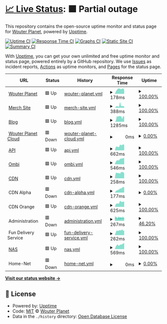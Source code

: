 # [📈 Live Status](https://demo.upptime.js.org): <!--live status--> **🟧 Partial outage**

This repository contains the open-source uptime monitor and status page for [Wouter Planet](www.wouterplanet.com), powered by [Upptime](https://github.com/upptime/upptime).

[![Uptime CI](https://github.com/wouterplanet/monitoring/workflows/Uptime%20CI/badge.svg)](https://github.com/wouterplanet/monitoring/actions?query=workflow%3A%22Uptime+CI%22)
[![Response Time CI](https://github.com/wouterplanet/monitoring/workflows/Response%20Time%20CI/badge.svg)](https://github.com/wouterplanet/monitoring/actions?query=workflow%3A%22Response+Time+CI%22)
[![Graphs CI](https://github.com/wouterplanet/monitoring/workflows/Graphs%20CI/badge.svg)](https://github.com/wouterplanet/monitoring/actions?query=workflow%3A%22Graphs+CI%22)
[![Static Site CI](https://github.com/wouterplanet/monitoring/workflows/Static%20Site%20CI/badge.svg)](https://github.com/wouterplanet/monitoring/actions?query=workflow%3A%22Static+Site+CI%22)
[![Summary CI](https://github.com/wouterplanet/monitoring/workflows/Summary%20CI/badge.svg)](https://github.com/wouterplanet/monitoring/actions?query=workflow%3A%22Summary+CI%22)

With [Upptime](https://upptime.js.org), you can get your own unlimited and free uptime monitor and status page, powered entirely by a GitHub repository. We use [Issues](https://github.com/wouterplanet/monitoring/issues) as incident reports, [Actions](https://github.com/wouterplanet/monitoring/actions) as uptime monitors, and [Pages](https://demo.upptime.js.org) for the status page.

<!--start: status pages-->
<!-- This summary is generated by Upptime (https://github.com/upptime/upptime) -->
<!-- Do not edit this manually, your changes will be overwritten -->
<!-- prettier-ignore -->
| URL | Status | History | Response Time | Uptime |
| --- | ------ | ------- | ------------- | ------ |
| <img alt="" src="https://icons.duckduckgo.com/ip3/www.wouterplanet.com.ico" height="13"> [Wouter Planet](https://www.wouterplanet.com) | 🟩 Up | [wouter-planet.yml](https://github.com/wouterplanet/monitoring/commits/HEAD/history/wouter-planet.yml) | <details><summary><img alt="Response time graph" src="./graphs/wouter-planet/response-time-week.png" height="20"> 178ms</summary><br><a href="https://wouterplanet.github.io/monitoring/history/wouter-planet"><img alt="Response time 135" src="https://img.shields.io/endpoint?url=https%3A%2F%2Fraw.githubusercontent.com%2Fwouterplanet%2Fmonitoring%2FHEAD%2Fapi%2Fwouter-planet%2Fresponse-time.json"></a><br><a href="https://wouterplanet.github.io/monitoring/history/wouter-planet"><img alt="24-hour response time 151" src="https://img.shields.io/endpoint?url=https%3A%2F%2Fraw.githubusercontent.com%2Fwouterplanet%2Fmonitoring%2FHEAD%2Fapi%2Fwouter-planet%2Fresponse-time-day.json"></a><br><a href="https://wouterplanet.github.io/monitoring/history/wouter-planet"><img alt="7-day response time 178" src="https://img.shields.io/endpoint?url=https%3A%2F%2Fraw.githubusercontent.com%2Fwouterplanet%2Fmonitoring%2FHEAD%2Fapi%2Fwouter-planet%2Fresponse-time-week.json"></a><br><a href="https://wouterplanet.github.io/monitoring/history/wouter-planet"><img alt="30-day response time 152" src="https://img.shields.io/endpoint?url=https%3A%2F%2Fraw.githubusercontent.com%2Fwouterplanet%2Fmonitoring%2FHEAD%2Fapi%2Fwouter-planet%2Fresponse-time-month.json"></a><br><a href="https://wouterplanet.github.io/monitoring/history/wouter-planet"><img alt="1-year response time 133" src="https://img.shields.io/endpoint?url=https%3A%2F%2Fraw.githubusercontent.com%2Fwouterplanet%2Fmonitoring%2FHEAD%2Fapi%2Fwouter-planet%2Fresponse-time-year.json"></a></details> | <details><summary><a href="https://wouterplanet.github.io/monitoring/history/wouter-planet">100.00%</a></summary><a href="https://wouterplanet.github.io/monitoring/history/wouter-planet"><img alt="All-time uptime 99.33%" src="https://img.shields.io/endpoint?url=https%3A%2F%2Fraw.githubusercontent.com%2Fwouterplanet%2Fmonitoring%2FHEAD%2Fapi%2Fwouter-planet%2Fuptime.json"></a><br><a href="https://wouterplanet.github.io/monitoring/history/wouter-planet"><img alt="24-hour uptime 100.00%" src="https://img.shields.io/endpoint?url=https%3A%2F%2Fraw.githubusercontent.com%2Fwouterplanet%2Fmonitoring%2FHEAD%2Fapi%2Fwouter-planet%2Fuptime-day.json"></a><br><a href="https://wouterplanet.github.io/monitoring/history/wouter-planet"><img alt="7-day uptime 100.00%" src="https://img.shields.io/endpoint?url=https%3A%2F%2Fraw.githubusercontent.com%2Fwouterplanet%2Fmonitoring%2FHEAD%2Fapi%2Fwouter-planet%2Fuptime-week.json"></a><br><a href="https://wouterplanet.github.io/monitoring/history/wouter-planet"><img alt="30-day uptime 100.00%" src="https://img.shields.io/endpoint?url=https%3A%2F%2Fraw.githubusercontent.com%2Fwouterplanet%2Fmonitoring%2FHEAD%2Fapi%2Fwouter-planet%2Fuptime-month.json"></a><br><a href="https://wouterplanet.github.io/monitoring/history/wouter-planet"><img alt="1-year uptime 98.51%" src="https://img.shields.io/endpoint?url=https%3A%2F%2Fraw.githubusercontent.com%2Fwouterplanet%2Fmonitoring%2FHEAD%2Fapi%2Fwouter-planet%2Fuptime-year.json"></a></details>
| <img alt="" src="https://icons.duckduckgo.com/ip3/merch.wouterplanet.com.ico" height="13"> [Merch Site](https://merch.wouterplanet.com) | 🟩 Up | [merch-site.yml](https://github.com/wouterplanet/monitoring/commits/HEAD/history/merch-site.yml) | <details><summary><img alt="Response time graph" src="./graphs/merch-site/response-time-week.png" height="20"> 388ms</summary><br><a href="https://wouterplanet.github.io/monitoring/history/merch-site"><img alt="Response time 453" src="https://img.shields.io/endpoint?url=https%3A%2F%2Fraw.githubusercontent.com%2Fwouterplanet%2Fmonitoring%2FHEAD%2Fapi%2Fmerch-site%2Fresponse-time.json"></a><br><a href="https://wouterplanet.github.io/monitoring/history/merch-site"><img alt="24-hour response time 312" src="https://img.shields.io/endpoint?url=https%3A%2F%2Fraw.githubusercontent.com%2Fwouterplanet%2Fmonitoring%2FHEAD%2Fapi%2Fmerch-site%2Fresponse-time-day.json"></a><br><a href="https://wouterplanet.github.io/monitoring/history/merch-site"><img alt="7-day response time 388" src="https://img.shields.io/endpoint?url=https%3A%2F%2Fraw.githubusercontent.com%2Fwouterplanet%2Fmonitoring%2FHEAD%2Fapi%2Fmerch-site%2Fresponse-time-week.json"></a><br><a href="https://wouterplanet.github.io/monitoring/history/merch-site"><img alt="30-day response time 370" src="https://img.shields.io/endpoint?url=https%3A%2F%2Fraw.githubusercontent.com%2Fwouterplanet%2Fmonitoring%2FHEAD%2Fapi%2Fmerch-site%2Fresponse-time-month.json"></a><br><a href="https://wouterplanet.github.io/monitoring/history/merch-site"><img alt="1-year response time 395" src="https://img.shields.io/endpoint?url=https%3A%2F%2Fraw.githubusercontent.com%2Fwouterplanet%2Fmonitoring%2FHEAD%2Fapi%2Fmerch-site%2Fresponse-time-year.json"></a></details> | <details><summary><a href="https://wouterplanet.github.io/monitoring/history/merch-site">100.00%</a></summary><a href="https://wouterplanet.github.io/monitoring/history/merch-site"><img alt="All-time uptime 99.29%" src="https://img.shields.io/endpoint?url=https%3A%2F%2Fraw.githubusercontent.com%2Fwouterplanet%2Fmonitoring%2FHEAD%2Fapi%2Fmerch-site%2Fuptime.json"></a><br><a href="https://wouterplanet.github.io/monitoring/history/merch-site"><img alt="24-hour uptime 100.00%" src="https://img.shields.io/endpoint?url=https%3A%2F%2Fraw.githubusercontent.com%2Fwouterplanet%2Fmonitoring%2FHEAD%2Fapi%2Fmerch-site%2Fuptime-day.json"></a><br><a href="https://wouterplanet.github.io/monitoring/history/merch-site"><img alt="7-day uptime 100.00%" src="https://img.shields.io/endpoint?url=https%3A%2F%2Fraw.githubusercontent.com%2Fwouterplanet%2Fmonitoring%2FHEAD%2Fapi%2Fmerch-site%2Fuptime-week.json"></a><br><a href="https://wouterplanet.github.io/monitoring/history/merch-site"><img alt="30-day uptime 99.75%" src="https://img.shields.io/endpoint?url=https%3A%2F%2Fraw.githubusercontent.com%2Fwouterplanet%2Fmonitoring%2FHEAD%2Fapi%2Fmerch-site%2Fuptime-month.json"></a><br><a href="https://wouterplanet.github.io/monitoring/history/merch-site"><img alt="1-year uptime 98.49%" src="https://img.shields.io/endpoint?url=https%3A%2F%2Fraw.githubusercontent.com%2Fwouterplanet%2Fmonitoring%2FHEAD%2Fapi%2Fmerch-site%2Fuptime-year.json"></a></details>
| <img alt="" src="https://icons.duckduckgo.com/ip3/blog.wouterplanet.com.ico" height="13"> [Blog](https://blog.wouterplanet.com) | 🟩 Up | [blog.yml](https://github.com/wouterplanet/monitoring/commits/HEAD/history/blog.yml) | <details><summary><img alt="Response time graph" src="./graphs/blog/response-time-week.png" height="20"> 1285ms</summary><br><a href="https://wouterplanet.github.io/monitoring/history/blog"><img alt="Response time 1505" src="https://img.shields.io/endpoint?url=https%3A%2F%2Fraw.githubusercontent.com%2Fwouterplanet%2Fmonitoring%2FHEAD%2Fapi%2Fblog%2Fresponse-time.json"></a><br><a href="https://wouterplanet.github.io/monitoring/history/blog"><img alt="24-hour response time 1328" src="https://img.shields.io/endpoint?url=https%3A%2F%2Fraw.githubusercontent.com%2Fwouterplanet%2Fmonitoring%2FHEAD%2Fapi%2Fblog%2Fresponse-time-day.json"></a><br><a href="https://wouterplanet.github.io/monitoring/history/blog"><img alt="7-day response time 1285" src="https://img.shields.io/endpoint?url=https%3A%2F%2Fraw.githubusercontent.com%2Fwouterplanet%2Fmonitoring%2FHEAD%2Fapi%2Fblog%2Fresponse-time-week.json"></a><br><a href="https://wouterplanet.github.io/monitoring/history/blog"><img alt="30-day response time 1156" src="https://img.shields.io/endpoint?url=https%3A%2F%2Fraw.githubusercontent.com%2Fwouterplanet%2Fmonitoring%2FHEAD%2Fapi%2Fblog%2Fresponse-time-month.json"></a><br><a href="https://wouterplanet.github.io/monitoring/history/blog"><img alt="1-year response time 1434" src="https://img.shields.io/endpoint?url=https%3A%2F%2Fraw.githubusercontent.com%2Fwouterplanet%2Fmonitoring%2FHEAD%2Fapi%2Fblog%2Fresponse-time-year.json"></a></details> | <details><summary><a href="https://wouterplanet.github.io/monitoring/history/blog">100.00%</a></summary><a href="https://wouterplanet.github.io/monitoring/history/blog"><img alt="All-time uptime 99.29%" src="https://img.shields.io/endpoint?url=https%3A%2F%2Fraw.githubusercontent.com%2Fwouterplanet%2Fmonitoring%2FHEAD%2Fapi%2Fblog%2Fuptime.json"></a><br><a href="https://wouterplanet.github.io/monitoring/history/blog"><img alt="24-hour uptime 100.00%" src="https://img.shields.io/endpoint?url=https%3A%2F%2Fraw.githubusercontent.com%2Fwouterplanet%2Fmonitoring%2FHEAD%2Fapi%2Fblog%2Fuptime-day.json"></a><br><a href="https://wouterplanet.github.io/monitoring/history/blog"><img alt="7-day uptime 100.00%" src="https://img.shields.io/endpoint?url=https%3A%2F%2Fraw.githubusercontent.com%2Fwouterplanet%2Fmonitoring%2FHEAD%2Fapi%2Fblog%2Fuptime-week.json"></a><br><a href="https://wouterplanet.github.io/monitoring/history/blog"><img alt="30-day uptime 99.75%" src="https://img.shields.io/endpoint?url=https%3A%2F%2Fraw.githubusercontent.com%2Fwouterplanet%2Fmonitoring%2FHEAD%2Fapi%2Fblog%2Fuptime-month.json"></a><br><a href="https://wouterplanet.github.io/monitoring/history/blog"><img alt="1-year uptime 98.48%" src="https://img.shields.io/endpoint?url=https%3A%2F%2Fraw.githubusercontent.com%2Fwouterplanet%2Fmonitoring%2FHEAD%2Fapi%2Fblog%2Fuptime-year.json"></a></details>
| <img alt="" src="https://icons.duckduckgo.com/ip3/cloud.wouterplanet.com.ico" height="13"> [Wouter Planet Cloud](https://cloud.wouterplanet.com) | 🟥 Down | [wouter-planet-cloud.yml](https://github.com/wouterplanet/monitoring/commits/HEAD/history/wouter-planet-cloud.yml) | <details><summary><img alt="Response time graph" src="./graphs/wouter-planet-cloud/response-time-week.png" height="20"> 0ms</summary><br><a href="https://wouterplanet.github.io/monitoring/history/wouter-planet-cloud"><img alt="Response time 1356" src="https://img.shields.io/endpoint?url=https%3A%2F%2Fraw.githubusercontent.com%2Fwouterplanet%2Fmonitoring%2FHEAD%2Fapi%2Fwouter-planet-cloud%2Fresponse-time.json"></a><br><a href="https://wouterplanet.github.io/monitoring/history/wouter-planet-cloud"><img alt="24-hour response time 0" src="https://img.shields.io/endpoint?url=https%3A%2F%2Fraw.githubusercontent.com%2Fwouterplanet%2Fmonitoring%2FHEAD%2Fapi%2Fwouter-planet-cloud%2Fresponse-time-day.json"></a><br><a href="https://wouterplanet.github.io/monitoring/history/wouter-planet-cloud"><img alt="7-day response time 0" src="https://img.shields.io/endpoint?url=https%3A%2F%2Fraw.githubusercontent.com%2Fwouterplanet%2Fmonitoring%2FHEAD%2Fapi%2Fwouter-planet-cloud%2Fresponse-time-week.json"></a><br><a href="https://wouterplanet.github.io/monitoring/history/wouter-planet-cloud"><img alt="30-day response time 0" src="https://img.shields.io/endpoint?url=https%3A%2F%2Fraw.githubusercontent.com%2Fwouterplanet%2Fmonitoring%2FHEAD%2Fapi%2Fwouter-planet-cloud%2Fresponse-time-month.json"></a><br><a href="https://wouterplanet.github.io/monitoring/history/wouter-planet-cloud"><img alt="1-year response time 971" src="https://img.shields.io/endpoint?url=https%3A%2F%2Fraw.githubusercontent.com%2Fwouterplanet%2Fmonitoring%2FHEAD%2Fapi%2Fwouter-planet-cloud%2Fresponse-time-year.json"></a></details> | <details><summary><a href="https://wouterplanet.github.io/monitoring/history/wouter-planet-cloud">0.00%</a></summary><a href="https://wouterplanet.github.io/monitoring/history/wouter-planet-cloud"><img alt="All-time uptime 43.64%" src="https://img.shields.io/endpoint?url=https%3A%2F%2Fraw.githubusercontent.com%2Fwouterplanet%2Fmonitoring%2FHEAD%2Fapi%2Fwouter-planet-cloud%2Fuptime.json"></a><br><a href="https://wouterplanet.github.io/monitoring/history/wouter-planet-cloud"><img alt="24-hour uptime 0.00%" src="https://img.shields.io/endpoint?url=https%3A%2F%2Fraw.githubusercontent.com%2Fwouterplanet%2Fmonitoring%2FHEAD%2Fapi%2Fwouter-planet-cloud%2Fuptime-day.json"></a><br><a href="https://wouterplanet.github.io/monitoring/history/wouter-planet-cloud"><img alt="7-day uptime 0.00%" src="https://img.shields.io/endpoint?url=https%3A%2F%2Fraw.githubusercontent.com%2Fwouterplanet%2Fmonitoring%2FHEAD%2Fapi%2Fwouter-planet-cloud%2Fuptime-week.json"></a><br><a href="https://wouterplanet.github.io/monitoring/history/wouter-planet-cloud"><img alt="30-day uptime 1.38%" src="https://img.shields.io/endpoint?url=https%3A%2F%2Fraw.githubusercontent.com%2Fwouterplanet%2Fmonitoring%2FHEAD%2Fapi%2Fwouter-planet-cloud%2Fuptime-month.json"></a><br><a href="https://wouterplanet.github.io/monitoring/history/wouter-planet-cloud"><img alt="1-year uptime 0.00%" src="https://img.shields.io/endpoint?url=https%3A%2F%2Fraw.githubusercontent.com%2Fwouterplanet%2Fmonitoring%2FHEAD%2Fapi%2Fwouter-planet-cloud%2Fuptime-year.json"></a></details>
| <img alt="" src="https://icons.duckduckgo.com/ip3/api.wouterplanet.com.ico" height="13"> [API](https://api.wouterplanet.com/ping) | 🟩 Up | [api.yml](https://github.com/wouterplanet/monitoring/commits/HEAD/history/api.yml) | <details><summary><img alt="Response time graph" src="./graphs/api/response-time-week.png" height="20"> 662ms</summary><br><a href="https://wouterplanet.github.io/monitoring/history/api"><img alt="Response time 648" src="https://img.shields.io/endpoint?url=https%3A%2F%2Fraw.githubusercontent.com%2Fwouterplanet%2Fmonitoring%2FHEAD%2Fapi%2Fapi%2Fresponse-time.json"></a><br><a href="https://wouterplanet.github.io/monitoring/history/api"><img alt="24-hour response time 796" src="https://img.shields.io/endpoint?url=https%3A%2F%2Fraw.githubusercontent.com%2Fwouterplanet%2Fmonitoring%2FHEAD%2Fapi%2Fapi%2Fresponse-time-day.json"></a><br><a href="https://wouterplanet.github.io/monitoring/history/api"><img alt="7-day response time 662" src="https://img.shields.io/endpoint?url=https%3A%2F%2Fraw.githubusercontent.com%2Fwouterplanet%2Fmonitoring%2FHEAD%2Fapi%2Fapi%2Fresponse-time-week.json"></a><br><a href="https://wouterplanet.github.io/monitoring/history/api"><img alt="30-day response time 612" src="https://img.shields.io/endpoint?url=https%3A%2F%2Fraw.githubusercontent.com%2Fwouterplanet%2Fmonitoring%2FHEAD%2Fapi%2Fapi%2Fresponse-time-month.json"></a><br><a href="https://wouterplanet.github.io/monitoring/history/api"><img alt="1-year response time 592" src="https://img.shields.io/endpoint?url=https%3A%2F%2Fraw.githubusercontent.com%2Fwouterplanet%2Fmonitoring%2FHEAD%2Fapi%2Fapi%2Fresponse-time-year.json"></a></details> | <details><summary><a href="https://wouterplanet.github.io/monitoring/history/api">100.00%</a></summary><a href="https://wouterplanet.github.io/monitoring/history/api"><img alt="All-time uptime 98.31%" src="https://img.shields.io/endpoint?url=https%3A%2F%2Fraw.githubusercontent.com%2Fwouterplanet%2Fmonitoring%2FHEAD%2Fapi%2Fapi%2Fuptime.json"></a><br><a href="https://wouterplanet.github.io/monitoring/history/api"><img alt="24-hour uptime 100.00%" src="https://img.shields.io/endpoint?url=https%3A%2F%2Fraw.githubusercontent.com%2Fwouterplanet%2Fmonitoring%2FHEAD%2Fapi%2Fapi%2Fuptime-day.json"></a><br><a href="https://wouterplanet.github.io/monitoring/history/api"><img alt="7-day uptime 100.00%" src="https://img.shields.io/endpoint?url=https%3A%2F%2Fraw.githubusercontent.com%2Fwouterplanet%2Fmonitoring%2FHEAD%2Fapi%2Fapi%2Fuptime-week.json"></a><br><a href="https://wouterplanet.github.io/monitoring/history/api"><img alt="30-day uptime 100.00%" src="https://img.shields.io/endpoint?url=https%3A%2F%2Fraw.githubusercontent.com%2Fwouterplanet%2Fmonitoring%2FHEAD%2Fapi%2Fapi%2Fuptime-month.json"></a><br><a href="https://wouterplanet.github.io/monitoring/history/api"><img alt="1-year uptime 98.51%" src="https://img.shields.io/endpoint?url=https%3A%2F%2Fraw.githubusercontent.com%2Fwouterplanet%2Fmonitoring%2FHEAD%2Fapi%2Fapi%2Fuptime-year.json"></a></details>
| <img alt="" src="https://icons.duckduckgo.com/ip3/ombi.wouterplanet.com.ico" height="13"> [Ombi](https://ombi.wouterplanet.com) | 🟩 Up | [ombi.yml](https://github.com/wouterplanet/monitoring/commits/HEAD/history/ombi.yml) | <details><summary><img alt="Response time graph" src="./graphs/ombi/response-time-week.png" height="20"> 546ms</summary><br><a href="https://wouterplanet.github.io/monitoring/history/ombi"><img alt="Response time 609" src="https://img.shields.io/endpoint?url=https%3A%2F%2Fraw.githubusercontent.com%2Fwouterplanet%2Fmonitoring%2FHEAD%2Fapi%2Fombi%2Fresponse-time.json"></a><br><a href="https://wouterplanet.github.io/monitoring/history/ombi"><img alt="24-hour response time 690" src="https://img.shields.io/endpoint?url=https%3A%2F%2Fraw.githubusercontent.com%2Fwouterplanet%2Fmonitoring%2FHEAD%2Fapi%2Fombi%2Fresponse-time-day.json"></a><br><a href="https://wouterplanet.github.io/monitoring/history/ombi"><img alt="7-day response time 546" src="https://img.shields.io/endpoint?url=https%3A%2F%2Fraw.githubusercontent.com%2Fwouterplanet%2Fmonitoring%2FHEAD%2Fapi%2Fombi%2Fresponse-time-week.json"></a><br><a href="https://wouterplanet.github.io/monitoring/history/ombi"><img alt="30-day response time 486" src="https://img.shields.io/endpoint?url=https%3A%2F%2Fraw.githubusercontent.com%2Fwouterplanet%2Fmonitoring%2FHEAD%2Fapi%2Fombi%2Fresponse-time-month.json"></a><br><a href="https://wouterplanet.github.io/monitoring/history/ombi"><img alt="1-year response time 543" src="https://img.shields.io/endpoint?url=https%3A%2F%2Fraw.githubusercontent.com%2Fwouterplanet%2Fmonitoring%2FHEAD%2Fapi%2Fombi%2Fresponse-time-year.json"></a></details> | <details><summary><a href="https://wouterplanet.github.io/monitoring/history/ombi">100.00%</a></summary><a href="https://wouterplanet.github.io/monitoring/history/ombi"><img alt="All-time uptime 94.75%" src="https://img.shields.io/endpoint?url=https%3A%2F%2Fraw.githubusercontent.com%2Fwouterplanet%2Fmonitoring%2FHEAD%2Fapi%2Fombi%2Fuptime.json"></a><br><a href="https://wouterplanet.github.io/monitoring/history/ombi"><img alt="24-hour uptime 100.00%" src="https://img.shields.io/endpoint?url=https%3A%2F%2Fraw.githubusercontent.com%2Fwouterplanet%2Fmonitoring%2FHEAD%2Fapi%2Fombi%2Fuptime-day.json"></a><br><a href="https://wouterplanet.github.io/monitoring/history/ombi"><img alt="7-day uptime 100.00%" src="https://img.shields.io/endpoint?url=https%3A%2F%2Fraw.githubusercontent.com%2Fwouterplanet%2Fmonitoring%2FHEAD%2Fapi%2Fombi%2Fuptime-week.json"></a><br><a href="https://wouterplanet.github.io/monitoring/history/ombi"><img alt="30-day uptime 100.00%" src="https://img.shields.io/endpoint?url=https%3A%2F%2Fraw.githubusercontent.com%2Fwouterplanet%2Fmonitoring%2FHEAD%2Fapi%2Fombi%2Fuptime-month.json"></a><br><a href="https://wouterplanet.github.io/monitoring/history/ombi"><img alt="1-year uptime 96.60%" src="https://img.shields.io/endpoint?url=https%3A%2F%2Fraw.githubusercontent.com%2Fwouterplanet%2Fmonitoring%2FHEAD%2Fapi%2Fombi%2Fuptime-year.json"></a></details>
| <img alt="" src="https://icons.duckduckgo.com/ip3/cdn.wouterplanet.com.ico" height="13"> [CDN](https://cdn.wouterplanet.com) | 🟩 Up | [cdn.yml](https://github.com/wouterplanet/monitoring/commits/HEAD/history/cdn.yml) | <details><summary><img alt="Response time graph" src="./graphs/cdn/response-time-week.png" height="20"> 258ms</summary><br><a href="https://wouterplanet.github.io/monitoring/history/cdn"><img alt="Response time 265" src="https://img.shields.io/endpoint?url=https%3A%2F%2Fraw.githubusercontent.com%2Fwouterplanet%2Fmonitoring%2FHEAD%2Fapi%2Fcdn%2Fresponse-time.json"></a><br><a href="https://wouterplanet.github.io/monitoring/history/cdn"><img alt="24-hour response time 215" src="https://img.shields.io/endpoint?url=https%3A%2F%2Fraw.githubusercontent.com%2Fwouterplanet%2Fmonitoring%2FHEAD%2Fapi%2Fcdn%2Fresponse-time-day.json"></a><br><a href="https://wouterplanet.github.io/monitoring/history/cdn"><img alt="7-day response time 258" src="https://img.shields.io/endpoint?url=https%3A%2F%2Fraw.githubusercontent.com%2Fwouterplanet%2Fmonitoring%2FHEAD%2Fapi%2Fcdn%2Fresponse-time-week.json"></a><br><a href="https://wouterplanet.github.io/monitoring/history/cdn"><img alt="30-day response time 258" src="https://img.shields.io/endpoint?url=https%3A%2F%2Fraw.githubusercontent.com%2Fwouterplanet%2Fmonitoring%2FHEAD%2Fapi%2Fcdn%2Fresponse-time-month.json"></a><br><a href="https://wouterplanet.github.io/monitoring/history/cdn"><img alt="1-year response time 239" src="https://img.shields.io/endpoint?url=https%3A%2F%2Fraw.githubusercontent.com%2Fwouterplanet%2Fmonitoring%2FHEAD%2Fapi%2Fcdn%2Fresponse-time-year.json"></a></details> | <details><summary><a href="https://wouterplanet.github.io/monitoring/history/cdn">100.00%</a></summary><a href="https://wouterplanet.github.io/monitoring/history/cdn"><img alt="All-time uptime 99.29%" src="https://img.shields.io/endpoint?url=https%3A%2F%2Fraw.githubusercontent.com%2Fwouterplanet%2Fmonitoring%2FHEAD%2Fapi%2Fcdn%2Fuptime.json"></a><br><a href="https://wouterplanet.github.io/monitoring/history/cdn"><img alt="24-hour uptime 100.00%" src="https://img.shields.io/endpoint?url=https%3A%2F%2Fraw.githubusercontent.com%2Fwouterplanet%2Fmonitoring%2FHEAD%2Fapi%2Fcdn%2Fuptime-day.json"></a><br><a href="https://wouterplanet.github.io/monitoring/history/cdn"><img alt="7-day uptime 100.00%" src="https://img.shields.io/endpoint?url=https%3A%2F%2Fraw.githubusercontent.com%2Fwouterplanet%2Fmonitoring%2FHEAD%2Fapi%2Fcdn%2Fuptime-week.json"></a><br><a href="https://wouterplanet.github.io/monitoring/history/cdn"><img alt="30-day uptime 99.75%" src="https://img.shields.io/endpoint?url=https%3A%2F%2Fraw.githubusercontent.com%2Fwouterplanet%2Fmonitoring%2FHEAD%2Fapi%2Fcdn%2Fuptime-month.json"></a><br><a href="https://wouterplanet.github.io/monitoring/history/cdn"><img alt="1-year uptime 98.49%" src="https://img.shields.io/endpoint?url=https%3A%2F%2Fraw.githubusercontent.com%2Fwouterplanet%2Fmonitoring%2FHEAD%2Fapi%2Fcdn%2Fuptime-year.json"></a></details>
| <img alt="" src="https://i.imgur.com/DCvRMIp.png" height="13"> CDN Alpha | 🟥 Down | [cdn-alpha.yml](https://github.com/wouterplanet/monitoring/commits/HEAD/history/cdn-alpha.yml) | <details><summary><img alt="Response time graph" src="./graphs/cdn-alpha/response-time-week.png" height="20"> 177ms</summary><br><a href="https://wouterplanet.github.io/monitoring/history/cdn-alpha"><img alt="Response time 127" src="https://img.shields.io/endpoint?url=https%3A%2F%2Fraw.githubusercontent.com%2Fwouterplanet%2Fmonitoring%2FHEAD%2Fapi%2Fcdn-alpha%2Fresponse-time.json"></a><br><a href="https://wouterplanet.github.io/monitoring/history/cdn-alpha"><img alt="24-hour response time 253" src="https://img.shields.io/endpoint?url=https%3A%2F%2Fraw.githubusercontent.com%2Fwouterplanet%2Fmonitoring%2FHEAD%2Fapi%2Fcdn-alpha%2Fresponse-time-day.json"></a><br><a href="https://wouterplanet.github.io/monitoring/history/cdn-alpha"><img alt="7-day response time 177" src="https://img.shields.io/endpoint?url=https%3A%2F%2Fraw.githubusercontent.com%2Fwouterplanet%2Fmonitoring%2FHEAD%2Fapi%2Fcdn-alpha%2Fresponse-time-week.json"></a><br><a href="https://wouterplanet.github.io/monitoring/history/cdn-alpha"><img alt="30-day response time 143" src="https://img.shields.io/endpoint?url=https%3A%2F%2Fraw.githubusercontent.com%2Fwouterplanet%2Fmonitoring%2FHEAD%2Fapi%2Fcdn-alpha%2Fresponse-time-month.json"></a><br><a href="https://wouterplanet.github.io/monitoring/history/cdn-alpha"><img alt="1-year response time 131" src="https://img.shields.io/endpoint?url=https%3A%2F%2Fraw.githubusercontent.com%2Fwouterplanet%2Fmonitoring%2FHEAD%2Fapi%2Fcdn-alpha%2Fresponse-time-year.json"></a></details> | <details><summary><a href="https://wouterplanet.github.io/monitoring/history/cdn-alpha">0.00%</a></summary><a href="https://wouterplanet.github.io/monitoring/history/cdn-alpha"><img alt="All-time uptime 79.73%" src="https://img.shields.io/endpoint?url=https%3A%2F%2Fraw.githubusercontent.com%2Fwouterplanet%2Fmonitoring%2FHEAD%2Fapi%2Fcdn-alpha%2Fuptime.json"></a><br><a href="https://wouterplanet.github.io/monitoring/history/cdn-alpha"><img alt="24-hour uptime 0.00%" src="https://img.shields.io/endpoint?url=https%3A%2F%2Fraw.githubusercontent.com%2Fwouterplanet%2Fmonitoring%2FHEAD%2Fapi%2Fcdn-alpha%2Fuptime-day.json"></a><br><a href="https://wouterplanet.github.io/monitoring/history/cdn-alpha"><img alt="7-day uptime 0.00%" src="https://img.shields.io/endpoint?url=https%3A%2F%2Fraw.githubusercontent.com%2Fwouterplanet%2Fmonitoring%2FHEAD%2Fapi%2Fcdn-alpha%2Fuptime-week.json"></a><br><a href="https://wouterplanet.github.io/monitoring/history/cdn-alpha"><img alt="30-day uptime 1.38%" src="https://img.shields.io/endpoint?url=https%3A%2F%2Fraw.githubusercontent.com%2Fwouterplanet%2Fmonitoring%2FHEAD%2Fapi%2Fcdn-alpha%2Fuptime-month.json"></a><br><a href="https://wouterplanet.github.io/monitoring/history/cdn-alpha"><img alt="1-year uptime 54.63%" src="https://img.shields.io/endpoint?url=https%3A%2F%2Fraw.githubusercontent.com%2Fwouterplanet%2Fmonitoring%2FHEAD%2Fapi%2Fcdn-alpha%2Fuptime-year.json"></a></details>
| <img alt="" src="https://icons.duckduckgo.com/ip3/null.ico" height="13"> CDN Orange | 🟩 Up | [cdn-orange.yml](https://github.com/wouterplanet/monitoring/commits/HEAD/history/cdn-orange.yml) | <details><summary><img alt="Response time graph" src="./graphs/cdn-orange/response-time-week.png" height="20"> 625ms</summary><br><a href="https://wouterplanet.github.io/monitoring/history/cdn-orange"><img alt="Response time 549" src="https://img.shields.io/endpoint?url=https%3A%2F%2Fraw.githubusercontent.com%2Fwouterplanet%2Fmonitoring%2FHEAD%2Fapi%2Fcdn-orange%2Fresponse-time.json"></a><br><a href="https://wouterplanet.github.io/monitoring/history/cdn-orange"><img alt="24-hour response time 741" src="https://img.shields.io/endpoint?url=https%3A%2F%2Fraw.githubusercontent.com%2Fwouterplanet%2Fmonitoring%2FHEAD%2Fapi%2Fcdn-orange%2Fresponse-time-day.json"></a><br><a href="https://wouterplanet.github.io/monitoring/history/cdn-orange"><img alt="7-day response time 625" src="https://img.shields.io/endpoint?url=https%3A%2F%2Fraw.githubusercontent.com%2Fwouterplanet%2Fmonitoring%2FHEAD%2Fapi%2Fcdn-orange%2Fresponse-time-week.json"></a><br><a href="https://wouterplanet.github.io/monitoring/history/cdn-orange"><img alt="30-day response time 572" src="https://img.shields.io/endpoint?url=https%3A%2F%2Fraw.githubusercontent.com%2Fwouterplanet%2Fmonitoring%2FHEAD%2Fapi%2Fcdn-orange%2Fresponse-time-month.json"></a><br><a href="https://wouterplanet.github.io/monitoring/history/cdn-orange"><img alt="1-year response time 548" src="https://img.shields.io/endpoint?url=https%3A%2F%2Fraw.githubusercontent.com%2Fwouterplanet%2Fmonitoring%2FHEAD%2Fapi%2Fcdn-orange%2Fresponse-time-year.json"></a></details> | <details><summary><a href="https://wouterplanet.github.io/monitoring/history/cdn-orange">100.00%</a></summary><a href="https://wouterplanet.github.io/monitoring/history/cdn-orange"><img alt="All-time uptime 99.31%" src="https://img.shields.io/endpoint?url=https%3A%2F%2Fraw.githubusercontent.com%2Fwouterplanet%2Fmonitoring%2FHEAD%2Fapi%2Fcdn-orange%2Fuptime.json"></a><br><a href="https://wouterplanet.github.io/monitoring/history/cdn-orange"><img alt="24-hour uptime 100.00%" src="https://img.shields.io/endpoint?url=https%3A%2F%2Fraw.githubusercontent.com%2Fwouterplanet%2Fmonitoring%2FHEAD%2Fapi%2Fcdn-orange%2Fuptime-day.json"></a><br><a href="https://wouterplanet.github.io/monitoring/history/cdn-orange"><img alt="7-day uptime 100.00%" src="https://img.shields.io/endpoint?url=https%3A%2F%2Fraw.githubusercontent.com%2Fwouterplanet%2Fmonitoring%2FHEAD%2Fapi%2Fcdn-orange%2Fuptime-week.json"></a><br><a href="https://wouterplanet.github.io/monitoring/history/cdn-orange"><img alt="30-day uptime 100.00%" src="https://img.shields.io/endpoint?url=https%3A%2F%2Fraw.githubusercontent.com%2Fwouterplanet%2Fmonitoring%2FHEAD%2Fapi%2Fcdn-orange%2Fuptime-month.json"></a><br><a href="https://wouterplanet.github.io/monitoring/history/cdn-orange"><img alt="1-year uptime 98.51%" src="https://img.shields.io/endpoint?url=https%3A%2F%2Fraw.githubusercontent.com%2Fwouterplanet%2Fmonitoring%2FHEAD%2Fapi%2Fcdn-orange%2Fuptime-year.json"></a></details>
| <img alt="" src="https://icons.duckduckgo.com/ip3/null.ico" height="13"> Administration | 🟥 Down | [administration.yml](https://github.com/wouterplanet/monitoring/commits/HEAD/history/administration.yml) | <details><summary><img alt="Response time graph" src="./graphs/administration/response-time-week.png" height="20"> 267ms</summary><br><a href="https://wouterplanet.github.io/monitoring/history/administration"><img alt="Response time 328" src="https://img.shields.io/endpoint?url=https%3A%2F%2Fraw.githubusercontent.com%2Fwouterplanet%2Fmonitoring%2FHEAD%2Fapi%2Fadministration%2Fresponse-time.json"></a><br><a href="https://wouterplanet.github.io/monitoring/history/administration"><img alt="24-hour response time 265" src="https://img.shields.io/endpoint?url=https%3A%2F%2Fraw.githubusercontent.com%2Fwouterplanet%2Fmonitoring%2FHEAD%2Fapi%2Fadministration%2Fresponse-time-day.json"></a><br><a href="https://wouterplanet.github.io/monitoring/history/administration"><img alt="7-day response time 267" src="https://img.shields.io/endpoint?url=https%3A%2F%2Fraw.githubusercontent.com%2Fwouterplanet%2Fmonitoring%2FHEAD%2Fapi%2Fadministration%2Fresponse-time-week.json"></a><br><a href="https://wouterplanet.github.io/monitoring/history/administration"><img alt="30-day response time 274" src="https://img.shields.io/endpoint?url=https%3A%2F%2Fraw.githubusercontent.com%2Fwouterplanet%2Fmonitoring%2FHEAD%2Fapi%2Fadministration%2Fresponse-time-month.json"></a><br><a href="https://wouterplanet.github.io/monitoring/history/administration"><img alt="1-year response time 305" src="https://img.shields.io/endpoint?url=https%3A%2F%2Fraw.githubusercontent.com%2Fwouterplanet%2Fmonitoring%2FHEAD%2Fapi%2Fadministration%2Fresponse-time-year.json"></a></details> | <details><summary><a href="https://wouterplanet.github.io/monitoring/history/administration">46.20%</a></summary><a href="https://wouterplanet.github.io/monitoring/history/administration"><img alt="All-time uptime 99.49%" src="https://img.shields.io/endpoint?url=https%3A%2F%2Fraw.githubusercontent.com%2Fwouterplanet%2Fmonitoring%2FHEAD%2Fapi%2Fadministration%2Fuptime.json"></a><br><a href="https://wouterplanet.github.io/monitoring/history/administration"><img alt="24-hour uptime 47.14%" src="https://img.shields.io/endpoint?url=https%3A%2F%2Fraw.githubusercontent.com%2Fwouterplanet%2Fmonitoring%2FHEAD%2Fapi%2Fadministration%2Fuptime-day.json"></a><br><a href="https://wouterplanet.github.io/monitoring/history/administration"><img alt="7-day uptime 46.20%" src="https://img.shields.io/endpoint?url=https%3A%2F%2Fraw.githubusercontent.com%2Fwouterplanet%2Fmonitoring%2FHEAD%2Fapi%2Fadministration%2Fuptime-week.json"></a><br><a href="https://wouterplanet.github.io/monitoring/history/administration"><img alt="30-day uptime 86.37%" src="https://img.shields.io/endpoint?url=https%3A%2F%2Fraw.githubusercontent.com%2Fwouterplanet%2Fmonitoring%2FHEAD%2Fapi%2Fadministration%2Fuptime-month.json"></a><br><a href="https://wouterplanet.github.io/monitoring/history/administration"><img alt="1-year uptime 98.86%" src="https://img.shields.io/endpoint?url=https%3A%2F%2Fraw.githubusercontent.com%2Fwouterplanet%2Fmonitoring%2FHEAD%2Fapi%2Fadministration%2Fuptime-year.json"></a></details>
| <img alt="" src="https://icons.duckduckgo.com/ip3/null.ico" height="13"> Fun Delivery Service | 🟩 Up | [fun-delivery-service.yml](https://github.com/wouterplanet/monitoring/commits/HEAD/history/fun-delivery-service.yml) | <details><summary><img alt="Response time graph" src="./graphs/fun-delivery-service/response-time-week.png" height="20"> 262ms</summary><br><a href="https://wouterplanet.github.io/monitoring/history/fun-delivery-service"><img alt="Response time 267" src="https://img.shields.io/endpoint?url=https%3A%2F%2Fraw.githubusercontent.com%2Fwouterplanet%2Fmonitoring%2FHEAD%2Fapi%2Ffun-delivery-service%2Fresponse-time.json"></a><br><a href="https://wouterplanet.github.io/monitoring/history/fun-delivery-service"><img alt="24-hour response time 256" src="https://img.shields.io/endpoint?url=https%3A%2F%2Fraw.githubusercontent.com%2Fwouterplanet%2Fmonitoring%2FHEAD%2Fapi%2Ffun-delivery-service%2Fresponse-time-day.json"></a><br><a href="https://wouterplanet.github.io/monitoring/history/fun-delivery-service"><img alt="7-day response time 262" src="https://img.shields.io/endpoint?url=https%3A%2F%2Fraw.githubusercontent.com%2Fwouterplanet%2Fmonitoring%2FHEAD%2Fapi%2Ffun-delivery-service%2Fresponse-time-week.json"></a><br><a href="https://wouterplanet.github.io/monitoring/history/fun-delivery-service"><img alt="30-day response time 235" src="https://img.shields.io/endpoint?url=https%3A%2F%2Fraw.githubusercontent.com%2Fwouterplanet%2Fmonitoring%2FHEAD%2Fapi%2Ffun-delivery-service%2Fresponse-time-month.json"></a><br><a href="https://wouterplanet.github.io/monitoring/history/fun-delivery-service"><img alt="1-year response time 236" src="https://img.shields.io/endpoint?url=https%3A%2F%2Fraw.githubusercontent.com%2Fwouterplanet%2Fmonitoring%2FHEAD%2Fapi%2Ffun-delivery-service%2Fresponse-time-year.json"></a></details> | <details><summary><a href="https://wouterplanet.github.io/monitoring/history/fun-delivery-service">100.00%</a></summary><a href="https://wouterplanet.github.io/monitoring/history/fun-delivery-service"><img alt="All-time uptime 99.29%" src="https://img.shields.io/endpoint?url=https%3A%2F%2Fraw.githubusercontent.com%2Fwouterplanet%2Fmonitoring%2FHEAD%2Fapi%2Ffun-delivery-service%2Fuptime.json"></a><br><a href="https://wouterplanet.github.io/monitoring/history/fun-delivery-service"><img alt="24-hour uptime 100.00%" src="https://img.shields.io/endpoint?url=https%3A%2F%2Fraw.githubusercontent.com%2Fwouterplanet%2Fmonitoring%2FHEAD%2Fapi%2Ffun-delivery-service%2Fuptime-day.json"></a><br><a href="https://wouterplanet.github.io/monitoring/history/fun-delivery-service"><img alt="7-day uptime 100.00%" src="https://img.shields.io/endpoint?url=https%3A%2F%2Fraw.githubusercontent.com%2Fwouterplanet%2Fmonitoring%2FHEAD%2Fapi%2Ffun-delivery-service%2Fuptime-week.json"></a><br><a href="https://wouterplanet.github.io/monitoring/history/fun-delivery-service"><img alt="30-day uptime 99.75%" src="https://img.shields.io/endpoint?url=https%3A%2F%2Fraw.githubusercontent.com%2Fwouterplanet%2Fmonitoring%2FHEAD%2Fapi%2Ffun-delivery-service%2Fuptime-month.json"></a><br><a href="https://wouterplanet.github.io/monitoring/history/fun-delivery-service"><img alt="1-year uptime 98.47%" src="https://img.shields.io/endpoint?url=https%3A%2F%2Fraw.githubusercontent.com%2Fwouterplanet%2Fmonitoring%2FHEAD%2Fapi%2Ffun-delivery-service%2Fuptime-year.json"></a></details>
| <img alt="" src="https://icons.duckduckgo.com/ip3/nas.wouterplanet.com.ico" height="13"> [NAS](https://nas.wouterplanet.com) | 🟩 Up | [nas.yml](https://github.com/wouterplanet/monitoring/commits/HEAD/history/nas.yml) | <details><summary><img alt="Response time graph" src="./graphs/nas/response-time-week.png" height="20"> 569ms</summary><br><a href="https://wouterplanet.github.io/monitoring/history/nas"><img alt="Response time 523" src="https://img.shields.io/endpoint?url=https%3A%2F%2Fraw.githubusercontent.com%2Fwouterplanet%2Fmonitoring%2FHEAD%2Fapi%2Fnas%2Fresponse-time.json"></a><br><a href="https://wouterplanet.github.io/monitoring/history/nas"><img alt="24-hour response time 762" src="https://img.shields.io/endpoint?url=https%3A%2F%2Fraw.githubusercontent.com%2Fwouterplanet%2Fmonitoring%2FHEAD%2Fapi%2Fnas%2Fresponse-time-day.json"></a><br><a href="https://wouterplanet.github.io/monitoring/history/nas"><img alt="7-day response time 569" src="https://img.shields.io/endpoint?url=https%3A%2F%2Fraw.githubusercontent.com%2Fwouterplanet%2Fmonitoring%2FHEAD%2Fapi%2Fnas%2Fresponse-time-week.json"></a><br><a href="https://wouterplanet.github.io/monitoring/history/nas"><img alt="30-day response time 518" src="https://img.shields.io/endpoint?url=https%3A%2F%2Fraw.githubusercontent.com%2Fwouterplanet%2Fmonitoring%2FHEAD%2Fapi%2Fnas%2Fresponse-time-month.json"></a><br><a href="https://wouterplanet.github.io/monitoring/history/nas"><img alt="1-year response time 523" src="https://img.shields.io/endpoint?url=https%3A%2F%2Fraw.githubusercontent.com%2Fwouterplanet%2Fmonitoring%2FHEAD%2Fapi%2Fnas%2Fresponse-time-year.json"></a></details> | <details><summary><a href="https://wouterplanet.github.io/monitoring/history/nas">100.00%</a></summary><a href="https://wouterplanet.github.io/monitoring/history/nas"><img alt="All-time uptime 98.22%" src="https://img.shields.io/endpoint?url=https%3A%2F%2Fraw.githubusercontent.com%2Fwouterplanet%2Fmonitoring%2FHEAD%2Fapi%2Fnas%2Fuptime.json"></a><br><a href="https://wouterplanet.github.io/monitoring/history/nas"><img alt="24-hour uptime 100.00%" src="https://img.shields.io/endpoint?url=https%3A%2F%2Fraw.githubusercontent.com%2Fwouterplanet%2Fmonitoring%2FHEAD%2Fapi%2Fnas%2Fuptime-day.json"></a><br><a href="https://wouterplanet.github.io/monitoring/history/nas"><img alt="7-day uptime 100.00%" src="https://img.shields.io/endpoint?url=https%3A%2F%2Fraw.githubusercontent.com%2Fwouterplanet%2Fmonitoring%2FHEAD%2Fapi%2Fnas%2Fuptime-week.json"></a><br><a href="https://wouterplanet.github.io/monitoring/history/nas"><img alt="30-day uptime 99.76%" src="https://img.shields.io/endpoint?url=https%3A%2F%2Fraw.githubusercontent.com%2Fwouterplanet%2Fmonitoring%2FHEAD%2Fapi%2Fnas%2Fuptime-month.json"></a><br><a href="https://wouterplanet.github.io/monitoring/history/nas"><img alt="1-year uptime 97.92%" src="https://img.shields.io/endpoint?url=https%3A%2F%2Fraw.githubusercontent.com%2Fwouterplanet%2Fmonitoring%2FHEAD%2Fapi%2Fnas%2Fuptime-year.json"></a></details>
| <img alt="" src="https://icons.duckduckgo.com/ip3/null.ico" height="13"> Home-Net | 🟥 Down | [home-net.yml](https://github.com/wouterplanet/monitoring/commits/HEAD/history/home-net.yml) | <details><summary><img alt="Response time graph" src="./graphs/home-net/response-time-week.png" height="20"> 0ms</summary><br><a href="https://wouterplanet.github.io/monitoring/history/home-net"><img alt="Response time 125" src="https://img.shields.io/endpoint?url=https%3A%2F%2Fraw.githubusercontent.com%2Fwouterplanet%2Fmonitoring%2FHEAD%2Fapi%2Fhome-net%2Fresponse-time.json"></a><br><a href="https://wouterplanet.github.io/monitoring/history/home-net"><img alt="24-hour response time 0" src="https://img.shields.io/endpoint?url=https%3A%2F%2Fraw.githubusercontent.com%2Fwouterplanet%2Fmonitoring%2FHEAD%2Fapi%2Fhome-net%2Fresponse-time-day.json"></a><br><a href="https://wouterplanet.github.io/monitoring/history/home-net"><img alt="7-day response time 0" src="https://img.shields.io/endpoint?url=https%3A%2F%2Fraw.githubusercontent.com%2Fwouterplanet%2Fmonitoring%2FHEAD%2Fapi%2Fhome-net%2Fresponse-time-week.json"></a><br><a href="https://wouterplanet.github.io/monitoring/history/home-net"><img alt="30-day response time 0" src="https://img.shields.io/endpoint?url=https%3A%2F%2Fraw.githubusercontent.com%2Fwouterplanet%2Fmonitoring%2FHEAD%2Fapi%2Fhome-net%2Fresponse-time-month.json"></a><br><a href="https://wouterplanet.github.io/monitoring/history/home-net"><img alt="1-year response time 121" src="https://img.shields.io/endpoint?url=https%3A%2F%2Fraw.githubusercontent.com%2Fwouterplanet%2Fmonitoring%2FHEAD%2Fapi%2Fhome-net%2Fresponse-time-year.json"></a></details> | <details><summary><a href="https://wouterplanet.github.io/monitoring/history/home-net">0.00%</a></summary><a href="https://wouterplanet.github.io/monitoring/history/home-net"><img alt="All-time uptime 62.01%" src="https://img.shields.io/endpoint?url=https%3A%2F%2Fraw.githubusercontent.com%2Fwouterplanet%2Fmonitoring%2FHEAD%2Fapi%2Fhome-net%2Fuptime.json"></a><br><a href="https://wouterplanet.github.io/monitoring/history/home-net"><img alt="24-hour uptime 0.00%" src="https://img.shields.io/endpoint?url=https%3A%2F%2Fraw.githubusercontent.com%2Fwouterplanet%2Fmonitoring%2FHEAD%2Fapi%2Fhome-net%2Fuptime-day.json"></a><br><a href="https://wouterplanet.github.io/monitoring/history/home-net"><img alt="7-day uptime 0.00%" src="https://img.shields.io/endpoint?url=https%3A%2F%2Fraw.githubusercontent.com%2Fwouterplanet%2Fmonitoring%2FHEAD%2Fapi%2Fhome-net%2Fuptime-week.json"></a><br><a href="https://wouterplanet.github.io/monitoring/history/home-net"><img alt="30-day uptime 1.38%" src="https://img.shields.io/endpoint?url=https%3A%2F%2Fraw.githubusercontent.com%2Fwouterplanet%2Fmonitoring%2FHEAD%2Fapi%2Fhome-net%2Fuptime-month.json"></a><br><a href="https://wouterplanet.github.io/monitoring/history/home-net"><img alt="1-year uptime 42.21%" src="https://img.shields.io/endpoint?url=https%3A%2F%2Fraw.githubusercontent.com%2Fwouterplanet%2Fmonitoring%2FHEAD%2Fapi%2Fhome-net%2Fuptime-year.json"></a></details>

<!--end: status pages-->

[**Visit our status website →**](https://demo.upptime.js.org)

## 📄 License

- Powered by: [Upptime](https://github.com/upptime/upptime)
- Code: [MIT](./LICENSE) © [Wouter Planet](www.wouterplanet.com)
- Data in the `./history` directory: [Open Database License](https://opendatacommons.org/licenses/odbl/1-0/)
